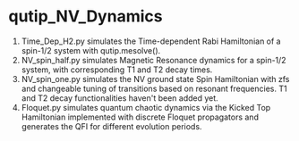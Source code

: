 # qutip_NV_Dynamics
1. Time_Dep_H2.py simulates the Time-dependent Rabi Hamiltonian of a spin-1/2 system with qutip.mesolve().
2. NV_spin_half.py simulates Magnetic Resonance dynamics for a spin-1/2 system, with corresponding T1 and T2 decay times.
3. NV_spin_one.py simulates the NV ground state Spin Hamiltonian with zfs and changeable tuning of transitions based on resonant frequencies. T1 and T2 decay functionalities haven't been added yet.
4. Floquet.py simulates quantum chaotic dynamics via the Kicked Top Hamiltonian implemented with discrete Floquet propagators and generates the QFI for different evolution periods.
